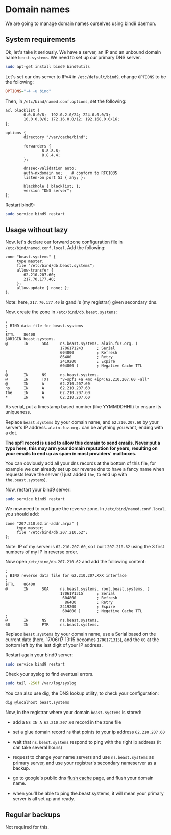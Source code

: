 # Domain names

We are going to manage domain names ourselves using bind9 daemon.

## System requirements

Ok, let's take it seriously. We have a server, an IP and an unbound domain name `beast.systems`. We need to set up our primary DNS server.

```sh
sudo apt-get install bind9 bind9utils
```

Let's set our dns server to IPv4 in `/etc/default/bind9`, change `OPTIONS` to be the following:

```ini
OPTIONS="-4 -u bind"
```

Then, in `/etc/bind/named.conf.options`, set the following:

```
acl blacklist {
        0.0.0.0/8;  192.0.2.0/24; 224.0.0.0/3;
        10.0.0.0/8; 172.16.0.0/12; 192.168.0.0/16;
};

options {
        directory "/var/cache/bind";

        forwarders {
                8.8.8.8;
                8.8.4.4;
        };

        dnssec-validation auto;
        auth-nxdomain no;    # conform to RFC1035
        listen-on port 53 { any; };

        blackhole { blacklist; };
        version "DNS server";
};
```

Restart bind9:

```sh
sudo service bind9 restart
```

## Usage without lazy

Now, let's declare our forward zone configuration file in `/etc/bind/named.conf.local`. Add the following:

```
zone "beast.systems" {
     type master;
     file "/etc/bind/db.beast.systems";
     allow-transfer {
        62.210.207.60;
        217.70.177.40;
     };
     allow-update { none; };
};
```

Note: here, `217.70.177.40` is gandi's (my registrar) given secondary dns.

Now, create the zone in `/etc/bind/db.beast.systems`:

```zone
;
; BIND data file for beast.systems
;
$TTL    86400
$ORIGIN beast.systems.
@       IN      SOA     ns.beast.systems. alain.fuz.org. (
                        1706171243      ; Serial
                        604800          ; Refresh
                        86400           ; Retry
                        2419200         ; Expire
                        604800 )        ; Negative Cache TTL
;
@       IN      NS      ns.beast.systems.
@       IN      TXT     "v=spf1 +a +mx +ip4:62.210.207.60 -all"
@       IN      A       62.210.207.60
ns      IN      A       62.210.207.60
the     IN      A       62.210.207.60
*       IN      A       62.210.207.60
```

As serial, put a timestamp based number (like YYMMDDHHII) to ensure its uniqueness.

Replace `beast.systems` by your domain name, and `62.210.207.60` by your server's IP address. `alain.fuz.org.` can be anything you want, ending with a dot.

**The spf1 record is used to allow this domain to send emails. Never put a typo here, this may arm your domain reputation for years, resulting on your emails to end up as spam in most providers' mailboxes.**

You can obviously add all your dns records at the bottom of this file, for example we can already set up our reverse dns to have a fancy name when requests leave the server (I just added `the`, to end up with `the.beast.systems`).

Now, restart your bind9 server:

```sh
sudo service bind9 restart
```

We now need to configure the reverse zone. In `/etc/bind/named.conf.local`, you should add:

```
zone "207.210.62.in-addr.arpa" {
     type master;
     file "/etc/bind/db.207.210.62";
};
```

Note: IP of my server is `62.210.207.60`, so I built `207.210.62` using the 3 first numbers of my IP in reverse order. 

Now open `/etc/bind/db.207.210.62` and add the following content:

```zone
;
; BIND reverse data file for 62.210.207.XXX interface
;
$TTL    86400
@       IN      SOA     ns.beast.systems. root.beast.systems. (
                        1706171315      ; Serial
                         604800         ; Refresh
                          86400         ; Retry
                        2419200         ; Expire
                         604800 )       ; Negative Cache TTL
;
@       IN      NS      ns.beast.systems.
60      IN      PTR     ns.beast.systems.
```

Replace `beast.systems` by your domain name, use a Serial based on the current date (here, 17/06/17 13:15 becomes `1706171315`), and the `60` at the bottom left by the last digit of your IP address.

Restart again your bind9 server:

```sh
sudo service bind9 restart
```

Check your syslog to find eventual errors.

```sh
sudo tail -250f /var/log/syslog
```

You can also use dig, the DNS lookup utility, to check your configuration:

```sh
dig @localhost beast.systems
```

Now, in the registrar where your domain `beast.systems` is stored:

- add a `NS IN A 62.210.207.60` record in the zone file

- set a glue domain record `ns` that points to your ip address `62.210.207.60`

- wait that `ns.beast.systems` respond to ping with the right ip address (it can take several hours)

- request to change your name servers and use `ns.beast.systems` as primary server, and use your registrar's secondary nameserver as a backup.

- go to google's public dns [flush cache](https://developers.google.com/speed/public-dns/cache) page, and flush your domain name.

- when you'll be able to ping the.beast.systems, it will mean your primary server is all set up and ready. 

## Regular backups

Not required for this.
